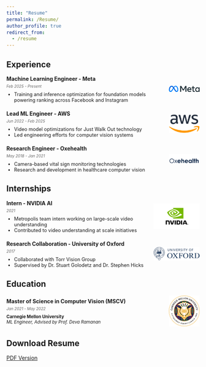 ```yaml
---
title: "Resume"
permalink: /Resume/
author_profile: true
redirect_from:
  - /resume
---
```



## Experience

<div style="font-size: 0.9em;">
  <div style="display: flex; align-items: center; margin-bottom: 20px;">
    <div style="flex: 1;">
      <h3 style="margin: 0 0 5px 0; font-size: 1.1em;">Machine Learning Engineer - Meta</h3>
      <p style="margin: 0 0 8px 0; font-size: 0.8em; color: #666;"><em>Feb 2025 - Present</em></p>
      <ul style="margin: 0; padding-left: 20px;">
        <li>Training and inference optimization for foundation models powering ranking across Facebook and Instagram</li>
      </ul>
    </div>
    <div style="margin-left: 20px;">
      <img src="/images/meta-logo.png" alt="Meta" style="width: 80px; height: auto;">
    </div>
  </div>

  <div style="display: flex; align-items: center; margin-bottom: 20px;">
    <div style="flex: 1;">
      <h3 style="margin: 0 0 5px 0; font-size: 1.1em;">Lead ML Engineer - AWS</h3>
      <p style="margin: 0 0 8px 0; font-size: 0.8em; color: #666;"><em>Jun 2022 - Feb 2025</em></p>
      <ul style="margin: 0; padding-left: 20px;">
        <li>Video model optimizations for Just Walk Out technology</li>
        <li>Led engineering efforts for computer vision systems</li>
      </ul>
    </div>
    <div style="margin-left: 20px;">
      <img src="/images/aws-logo.png" alt="Amazon Web Services" style="width: 80px; height: auto;">
    </div>
  </div>

  <div style="display: flex; align-items: center; margin-bottom: 20px;">
    <div style="flex: 1;">
      <h3 style="margin: 0 0 5px 0; font-size: 1.1em;">Research Engineer - Oxehealth</h3>
      <p style="margin: 0 0 8px 0; font-size: 0.8em; color: #666;"><em>May 2018 - Jan 2021</em></p>
      <ul style="margin: 0; padding-left: 20px;">
        <li>Camera-based vital sign monitoring technologies</li>
        <li>Research and development in healthcare computer vision</li>
      </ul>
    </div>
    <div style="margin-left: 20px;">
      <img src="/images/oxehealth-crunchbase-logo.png" alt="Oxehealth" style="width: 80px; height: auto;">
    </div>
  </div>
</div>

## Internships

<div style="font-size: 0.9em;">
  <div style="display: flex; align-items: center; margin-bottom: 20px;">
    <div style="flex: 1;">
      <h3 style="margin: 0 0 5px 0; font-size: 1.1em;">Intern - NVIDIA AI</h3>
      <p style="margin: 0 0 8px 0; font-size: 0.8em; color: #666;"><em>2021</em></p>
      <ul style="margin: 0; padding-left: 20px;">
        <li>Metropolis team intern working on large-scale video understanding</li>
        <li>Contributed to video understanding at scale initiatives</li>
      </ul>
    </div>
    <div style="margin-left: 20px;">
      <img src="/images/nvidia-official-logo.png" alt="NVIDIA" style="width: 120px; height: auto;">
    </div>
  </div>

  <div style="display: flex; align-items: center; margin-bottom: 20px;">
    <div style="flex: 1;">
      <h3 style="margin: 0 0 5px 0; font-size: 1.1em;">Research Collaboration - University of Oxford</h3>
      <p style="margin: 0 0 8px 0; font-size: 0.8em; color: #666;"><em>2017</em></p>
      <ul style="margin: 0; padding-left: 20px;">
        <li>Collaborated with Torr Vision Group</li>
        <li>Supervised by Dr. Stuart Golodetz and Dr. Stephen Hicks</li>
      </ul>
    </div>
    <div style="margin-left: 20px;">
      <img src="/images/oxford-official-logo.png" alt="University of Oxford" style="width: 120px; height: auto;">
    </div>
  </div>
</div>

## Education

<div style="font-size: 0.9em;">
  <div style="display: flex; align-items: center; margin-bottom: 20px;">
    <div style="flex: 1;">
      <h3 style="margin: 0 0 5px 0; font-size: 1.1em;">Master of Science in Computer Vision (MSCV)</h3>
      <p style="margin: 0 0 8px 0; font-size: 0.8em; color: #666;"><em>Jan 2021 - May 2022</em></p>
      <p style="margin: 0; font-size: 0.9em;"><strong>Carnegie Mellon University</strong><br>
      <em>ML Engineer, Advised by Prof. Deva Ramanan</em></p>
    </div>
    <div style="margin-left: 20px;">
      <img src="/images/cmu-seal.svg" alt="Carnegie Mellon University" style="width: 80px; height: auto;">
    </div>
  </div>


</div>

## Download Resume
[PDF Version](https://jeetkanjani7.github.io/files/Jeet_Kanjani_Resume.pdf)
